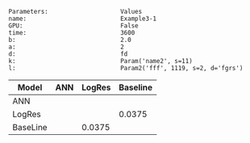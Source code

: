 
    Parameters:                    Values
    name:                          Example3-1
    GPU:                           False
    time:                          3600
    b:                             2.0
    a:                             2
    d:                             fd
    k:                             Param('name2', s=11)
    l:                             Param2('fff', 1119, s=2, d='fgrs')

| Model    | ANN | LogRes | Baseline |
|---------|-----|--------|----------|
| ANN      |     |        |          |
| LogRes   |     |        | 0.0375   |
| BaseLine |     | 0.0375 |          |

